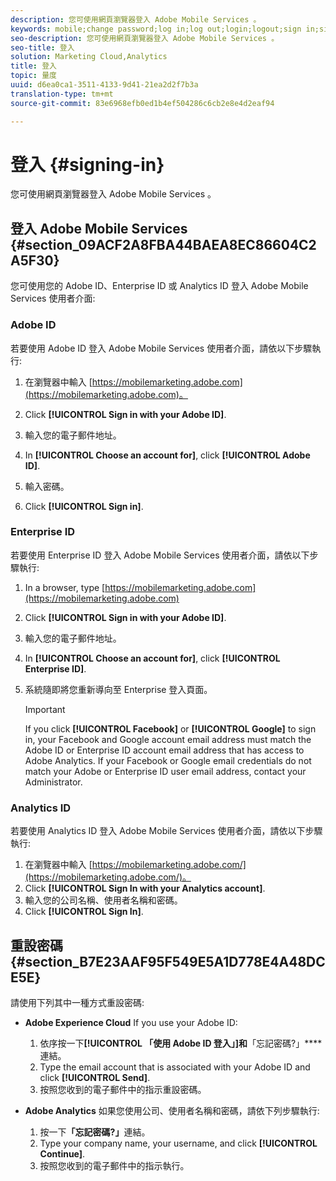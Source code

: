 ```yaml
---
description: 您可使用網頁瀏覽器登入 Adobe Mobile Services 。
keywords: mobile;change password;log in;log out;login;logout;sign in;signin
seo-description: 您可使用網頁瀏覽器登入 Adobe Mobile Services 。
seo-title: 登入
solution: Marketing Cloud,Analytics
title: 登入
topic: 量度
uuid: d6ea0ca1-3511-4133-9d41-21ea2d2f7b3a
translation-type: tm+mt
source-git-commit: 83e6968efb0ed1b4ef504286c6cb2e8e4d2eaf94

---
```



# 登入 {#signing-in}

您可使用網頁瀏覽器登入 Adobe Mobile Services 。

## 登入 Adobe Mobile Services {#section_09ACF2A8FBA44BAEA8EC86604C2A5F30}

您可使用您的 Adobe ID、Enterprise ID 或 Analytics ID 登入 Adobe Mobile Services 使用者介面:

### Adobe ID

若要使用 Adobe ID 登入 Adobe Mobile Services 使用者介面，請依以下步驟執行:

1. 在瀏覽器中輸入 [https://mobilemarketing.adobe.com](https://mobilemarketing.adobe.com)。
1. Click **[!UICONTROL Sign in with your Adobe ID]**.
1. 輸入您的電子郵件地址。
1. In **[!UICONTROL Choose an account for]**, click **[!UICONTROL Adobe ID]**.

1. 輸入密碼。
1. Click **[!UICONTROL Sign in]**.


### Enterprise ID

若要使用 Enterprise ID 登入 Adobe Mobile Services 使用者介面，請依以下步驟執行:

1. In a browser, type [https://mobilemarketing.adobe.com](https://mobilemarketing.adobe.com)
1. Click **[!UICONTROL Sign in with your Adobe ID]**.
1. 輸入您的電子郵件地址。
1. In **[!UICONTROL Choose an account for]**, click **[!UICONTROL Enterprise ID]**.

1. 系統隨即將您重新導向至 Enterprise 登入頁面。

   >[!IMPORTANT]
   >
   >If you click **[!UICONTROL Facebook]** or **[!UICONTROL Google]** to sign in, your Facebook and Google account email address must match the Adobe ID or Enterprise ID account email address that has access to Adobe Analytics. If your Facebook or Google email credentials do not match your Adobe or Enterprise ID user email address, contact your Administrator.

### Analytics ID

若要使用 Analytics ID 登入 Adobe Mobile Services 使用者介面，請依以下步驟執行:

1. 在瀏覽器中輸入 [https://mobilemarketing.adobe.com/](https://mobilemarketing.adobe.com/)。
1. Click **[!UICONTROL Sign In with your Analytics account]**.
1. 輸入您的公司名稱、使用者名稱和密碼。
1. Click **[!UICONTROL Sign In]**.

## 重設密碼 {#section_B7E23AAF95F549E5A1D778E4A48DCE5E}

請使用下列其中一種方式重設密碼:

* **Adobe Experience Cloud** If you use your Adobe ID:

   1. 依序按一下&#x200B;**[!UICONTROL 「使用 Adobe ID 登入」]和**「忘記密碼?」****&#x200B;連結。
   1. Type the email account that is associated with your Adobe ID and click **[!UICONTROL Send]**.
   1. 按照您收到的電子郵件中的指示重設密碼。

* **Adobe Analytics** 如果您使用公司、使用者名稱和密碼，請依下列步驟執行:

   1. 按一下&#x200B;**「忘記密碼?」**&#x200B;連結。
   1. Type your company name, your username, and click **[!UICONTROL Continue]**.
   1. 按照您收到的電子郵件中的指示執行。
